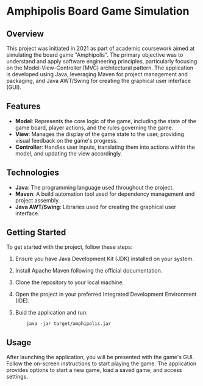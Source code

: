 # Amphipolis Board Game Simulation

## Overview

This project was initiated in 2021 as part of academic coursework aimed at simulating the board game "Amphipolis". The primary objective was to understand and apply software engineering principles, particularly focusing on the Model-View-Controller (MVC) architectural pattern. The application is developed using Java, leveraging Maven for project management and packaging, and Java AWT/Swing for creating the graphical user interface (GUI).

## Features

- **Model**: Represents the core logic of the game, including the state of the game board, player actions, and the rules governing the game.
- **View**: Manages the display of the game state to the user, providing visual feedback on the game's progress.
- **Controller**: Handles user inputs, translating them into actions within the model, and updating the view accordingly.

## Technologies

- **Java**: The programming language used throughout the project.
- **Maven**: A build automation tool used for dependency management and project assembly.
- **Java AWT/Swing**: Libraries used for creating the graphical user interface.

## Getting Started

To get started with the project, follow these steps:

1. Ensure you have Java Development Kit (JDK) installed on your system.
2. Install Apache Maven following the official documentation.
3. Clone the repository to your local machine.
4. Open the project in your preferred Integrated Development Environment (IDE).
5. Buid the application and run:

           java -jar target/amphipolis.jar


## Usage

After launching the application, you will be presented with the game's GUI. Follow the on-screen instructions to start playing the game. The application provides options to start a new game, load a saved game, and access settings.
